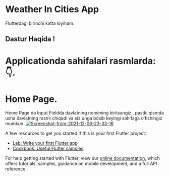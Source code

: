 # Weather In Cities App

Flutterdagi birinchi katta loyiham.

## Dastur Haqida ! 
# Applicationda sahifalari rasmlarda: 👇.

# Home Page. 
Home Page da Input Fieldda davlatning nomiming kiritsangiz , pastki qismda usha davlatning rasmi chiqadi va siz unga bosib keyingi sahifaga o'tishingiz mumkun.
<a href="https://ibb.co/7zz8fDL"><img src="https://i.ibb.co/599t03w/Screenshot-from-2021-12-06-23-33-16.png" alt="Screenshot-from-2021-12-06-23-33-16" border="0"></a>





A few resources to get you started if this is your first Flutter project:

- [Lab: Write your first Flutter app](https://flutter.dev/docs/get-started/codelab)
- [Cookbook: Useful Flutter samples](https://flutter.dev/docs/cookbook)

For help getting started with Flutter, view our
[online documentation](https://flutter.dev/docs), which offers tutorials,
samples, guidance on mobile development, and a full API reference.



